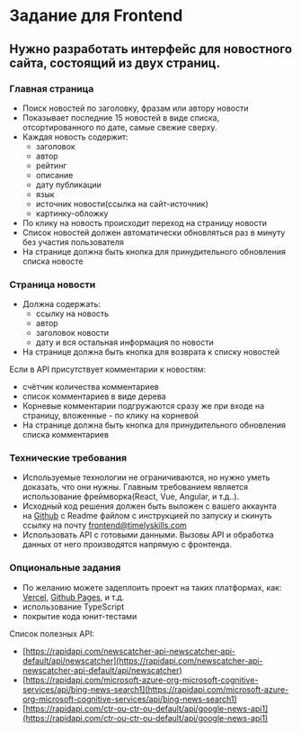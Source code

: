 
# Задание для Frontend

## Нужно разработать интерфейс для новостного сайта, состоящий из двух страниц.

### Главная страница

- Поиск новостей по заголовку, фразам или автору новости
- Показывает последние 15 новостей в виде списка, отсортированного по дате, самые свежие сверху.
- Каждая новость содержит:
    - заголовок
    - автор
    - рейтинг
    - описание
    - дату публикации
    - язык
    - источник новости(ссылка на сайт-источник)
    - картинку-обложку
- По клику на новость происходит переход на страницу новости
- Список новостей должен автоматически обновляться раз в минуту без участия пользователя
- На странице должна быть кнопка для принудительного обновления списка новосте

### Страница новости

- Должна содержать:
    - ссылку на новость
    - автор
    - заголовок новости
    - дату и вся остальная информация по новости
- На странице должна быть кнопка для возврата к списку новостей

Если в API присутствует комментарии к новостям:

- счётчик количества комментариев
- список комментариев в виде дерева
- Корневые комментарии подгружаются сразу же при входе на страницу, вложенные - по клику на корневой
- На странице должна быть кнопка для принудительного обновления списка комментариев

### Технические требования

- Используемые технологии не ограничиваются, но нужно уметь доказать, что они нужны. Главным требованием является использование фреймворка(React, Vue, Angular, и т.д..).
- Исходный код решения должен быть выложен с вашего аккаунта на [Github](http://github.com/) с Readme файлом с инструкцией по запуску и скинуть ссылку на почту frontend@timelyskills.com
- Использовать API с готовыми данными. Вызовы API и обработка данных от него производятся напрямую с фронтенда.

### Опциональные задания

- По желанию можете задеплоить проект на таких платформах, как: [Vercel](https://vercel.com/), [Github Pages](https://pages.github.com/), и т.д.
- использование TypeScript
- покрытие кода юнит-тестами

Список полезных API:

- [https://rapidapi.com/newscatcher-api-newscatcher-api-default/api/newscatcher](https://rapidapi.com/newscatcher-api-newscatcher-api-default/api/newscatcher)
- [https://rapidapi.com/microsoft-azure-org-microsoft-cognitive-services/api/bing-news-search1](https://rapidapi.com/microsoft-azure-org-microsoft-cognitive-services/api/bing-news-search1)
- [https://rapidapi.com/ctr-ou-ctr-ou-default/api/google-news-api1](https://rapidapi.com/ctr-ou-ctr-ou-default/api/google-news-api1)